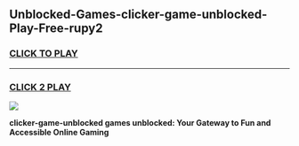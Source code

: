 
## Unblocked-Games-clicker-game-unblocked-Play-Free-rupy2
<h3>
<a href="https://premium76.site?title=clicker-game-unblocked&ref=17A">CLICK TO PLAY</a></h3>
<hr>

<h3>
<a href="https://premium76.site?title=clicker-game-unblocked&ref=17A">CLICK 2 PLAY</a>
  
</h3>

<a href="https://premium76.site?title=clicker-game-unblocked&ref=17A"><img src="https://clearcache.store/games.png"></a>


**clicker-game-unblocked games unblocked: Your Gateway to Fun and Accessible Online Gaming**
